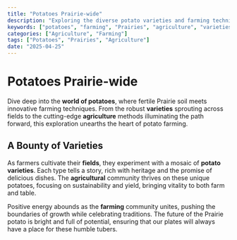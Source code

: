 ```yaml
---
title: "Potatoes Prairie-wide"
description: "Exploring the diverse potato varieties and farming techniques across the Prairies."
keywords: ["potatoes", "farming", "Prairies", "agriculture", "varieties"]
categories: ["Agriculture", "Farming"]
tags: ["Potatoes", "Prairies", "Agriculture"]
date: "2025-04-25"
---
```


# Potatoes Prairie-wide

Dive deep into the **world of potatoes**, where fertile Prairie soil meets innovative farming techniques. From the robust **varieties** sprouting across fields to the cutting-edge **agriculture** methods illuminating the path forward, this exploration unearths the heart of potato farming. 

## A Bounty of Varieties

As farmers cultivate their **fields**, they experiment with a mosaic of **potato varieties**. Each type tells a story, rich with heritage and the promise of delicious dishes. The **agricultural** community thrives on these unique potatoes, focusing on sustainability and yield, bringing vitality to both farm and table.

Positive energy abounds as the **farming** community unites, pushing the boundaries of growth while celebrating traditions. The future of the Prairie potato is bright and full of potential, ensuring that our plates will always have a place for these humble tubers.